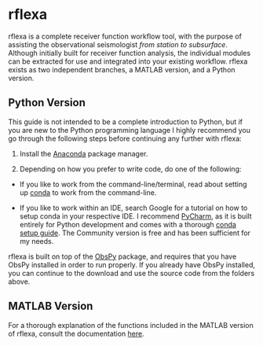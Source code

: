 # rflexa

rflexa is a complete receiver function workflow tool,
with the purpose of assisting the observational seismologist *from
station to subsurface*. Although initially built for receiver function
analysis, the individual modules can be extracted for use and
integrated into your existing workflow. rflexa exists as two independent
branches, a MATLAB version, and a Python version.

## Python Version
This guide is not intended to be a complete introduction to Python,
but if you are new to the Python programming language I highly
recommend you go through the following steps before continuing any
further with rflexa:

1. Install the [Anaconda](https://www.anaconda.com/distribution/) package manager.  

2. Depending on how you prefer to write code, do one of the following:  

* If you like to work from the command-line/terminal, read about setting
up
[conda](https://docs.conda.io/projects/conda/en/latest/user-guide/getting-started.html)
to work from the command-line.

* If you like to work within an IDE, search Google for a tutorial on how
to setup conda in your respective IDE. I recommend
[PyCharm](https://www.jetbrains.com/pycharm/download/#section=mac), as
it is built entirely for Python development and comes with a thorough
[conda setup
guide](https://www.jetbrains.com/help/pycharm/conda-support-creating-conda-virtual-environment.html). The
Community version is free and has been sufficient for my needs.

rflexa is built on top of the
[ObsPy](https://github.com/obspy/obspy/wiki/Installation-via-Anaconda)
package, and requires that you have ObsPy installed in order to run
properly. If you already have ObsPy installed, you can continue to the
download and use the source code from the folders above.

## MATLAB Version
For a thorough explanation of the functions included in the MATLAB version of rflexa,
consult the documentation [here](https://github.com/alexburky/rflexa).